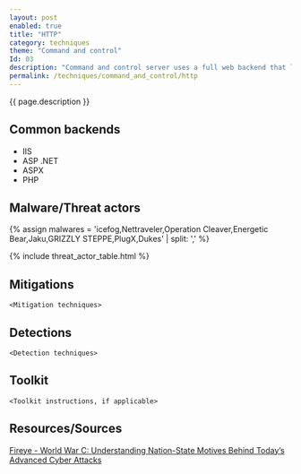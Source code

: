 ```yaml
---
layout: post
enabled: true
title: "HTTP"
category: techniques
theme: "Command and control"
Id: 03
description: "Command and control server uses a full web backend that lets the attacker directly control the victims via a web browser. These HTTP channels may be plain-text or encrypted with SSL."
permalink: /techniques/command_and_control/http
---
```

{{ page.description }}


## Common backends

* IIS
* ASP .NET
* ASPX
* PHP

## Malware/Threat actors

{% assign malwares = 'icefog,Nettraveler,Operation Cleaver,Energetic Bear,Jaku,GRIZZLY STEPPE,PlugX,Dukes' | split: ',' %}

{% include threat_actor_table.html %}

## Mitigations

`<Mitigation techniques>`

## Detections

`<Detection techniques>`

## Toolkit

`<Toolkit instructions, if applicable>`

## Resources/Sources

[Fireye - World War C: Understanding Nation-State Motives Behind Today’s Advanced Cyber Attacks](https://github.com/CyberMonitor/APT_CyberCriminal_Campagin_Collections/blob/master/2013/fireeye-wwc-report.pdf)